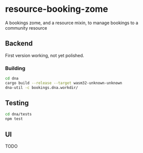 # resource-booking-zome
A bookings zome, and a resource mixin, to manage bookings to a community resource

## Backend

First version working, not yet polished.

### Building

```bash
cd dna
cargo build --release --target wasm32-unknown-unknown
dna-util -c bookings.dna.workdir/
```

## Testing

```bash
cd dna/tests
npm test
```

## UI

TODO